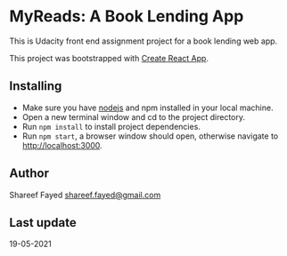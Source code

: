 # MyReads: A Book Lending App

This is Udacity front end assignment project for a book lending web app.

This project was bootstrapped with [Create React App](https://github.com/facebook/create-react-app).

## Installing

- Make sure you have [nodejs](https://nodejs.org) and npm installed in your local machine.
- Open a new terminal window and cd to the project directory.
- Run `npm install` to install project dependencies.
- Run `npm start`, a browser window should open, otherwise navigate to [http://localhost:3000](http://localhost:3000).

## Author

Shareef Fayed <shareef.fayed@gmail.com>

## Last update

19-05-2021
